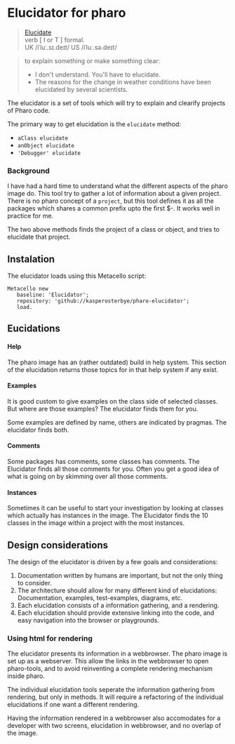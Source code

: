 # Elucidator for pharo

> [Elucidate](https://dictionary.cambridge.org/dictionary/english/elucidate)  
> verb [ I or T ]   formal.  
> UK  /iˈluː.sɪ.deɪt/
> US  /iˈluː.sə.deɪt/
 
> to explain something or make something clear:  
> - I don't understand. You'll have to elucidate.  
> - The reasons for the change in weather conditions have been elucidated by several scientists.

The elucidator is a set of tools which will try to explain and clearify projects of Pharo code.

The primary way to get elucidation is the `elucidate` method:

* `aClass elucidate`
* `anObject elucidate`
* `'Debugger' elucidate`

### Background
I have had a hard time to understand what the different aspects of the pharo image do. This tool try to gather a lot of information about a given project. There is no pharo concept of a `project`, but this tool defines it as all the packages which shares a common prefix upto the first $-. It works well in practice for me. 

The two above methods finds the project of a class or object, and tries to elucidate that project.

## Instalation
The elucidator loads using this Metacello script:

```smalltalk
Metacello new
   baseline: 'Elucidator';
   repository: 'github://kasperosterbye/pharo-elucidator';
   load.
```

## Eucidations
#### Help
The pharo image has an (rather outdated) build in help system. This section of the elucidation returns those topics for in that help system if any exist.
#### Examples
It is good custom to give examples on the class side of selected classes. But where are those examples? The elucidator finds them for you. 

Some examples are defined by name, others are indicated by pragmas. The elucidator finds both. 
#### Comments
Some packages has comments, some classes has comments. The Elucidator finds all those comments for you. Often you get a good idea of what is going on by skimming over all those comments.

#### Instances
Sometimes it can be useful to start your investigation by looking at classes which actually has instances in the image. The Elucidator finds the 10 classes in the image within a project with the most instances. 

## Design considerations
The design of the elucidator is driven by a few goals and considerations:

1. Documentation written by humans are important, but not the only thing to consider.
2. The architecture should allow for many different kind of elucidations: Documentation, examples, test-examples, diagrams, etc.
3. Each elucidation consists of a information gathering, and a rendering.
4. Each elucidation should provide extensive linking into the code, and easy navigation into the browser or playgrounds.

### Using html for rendering
The elucidator presents its information in a webbrowser. The pharo image is set up as a webserver. This allow the links in the webbrowser to open pharo-tools, and to avoid reinventing a complete rendering mechanism inside pharo.

The individual elucidation tools seperate the information gathering from rendering, but only in methods. It will require a refactoring of the individual elucidations if one want a different rendering.

Having the information rendered in a webbrowser also accomodates for a developer with two screens, elucidation in webbrowser, and no overlap of the image.


